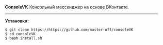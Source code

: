**ConsoleVK**
Консольный мессенджер на основе ВКонтакте.
***
**Установка:**
```shell
$ git clone https://https://github.com/master-off/consoleVK
$ cd consoleVK
$ bash install.sh
```
